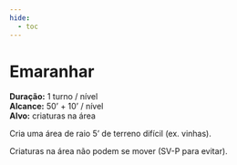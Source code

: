 ```yaml
---
hide:
  - toc
---
```


# Emaranhar

**Duração:** 1 turno / nível  
**Alcance:** 50’ + 10’ / nível  
**Alvo:** criaturas na área  

Cria uma área de raio 5’ de terreno difícil (ex. vinhas). 

Criaturas na área não podem se mover (SV-P para evitar).